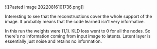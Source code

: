 ![[Pasted image 20220816101736.png]]

Interesting to see that the reconstructions cover the whole support of the image. It probably means that the code learned isn't very informative. 

In this run the weights were (1,1). KLD loss went to 0 for all the nodes. So there's no information coming from input image to latents. Latent layer is essentially just noise and retains no information.

